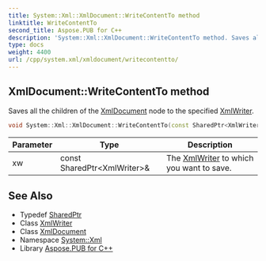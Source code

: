```yaml
---
title: System::Xml::XmlDocument::WriteContentTo method
linktitle: WriteContentTo
second_title: Aspose.PUB for C++
description: 'System::Xml::XmlDocument::WriteContentTo method. Saves all the children of the XmlDocument node to the specified XmlWriter in C++.'
type: docs
weight: 4400
url: /cpp/system.xml/xmldocument/writecontentto/
---
```

## XmlDocument::WriteContentTo method


Saves all the children of the [XmlDocument](../) node to the specified [XmlWriter](../../xmlwriter/).

```cpp
void System::Xml::XmlDocument::WriteContentTo(const SharedPtr<XmlWriter> &xw) override
```


| Parameter | Type | Description |
| --- | --- | --- |
| xw | const SharedPtr\<XmlWriter\>\& | The [XmlWriter](../../xmlwriter/) to which you want to save. |

## See Also

* Typedef [SharedPtr](../../../system/sharedptr/)
* Class [XmlWriter](../../xmlwriter/)
* Class [XmlDocument](../)
* Namespace [System::Xml](../../)
* Library [Aspose.PUB for C++](../../../)
